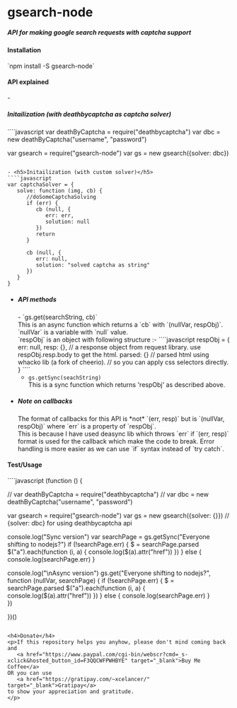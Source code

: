<h1>gsearch-node</h1>
<h5>API for making google search requests with captcha support</h5>

<h4>Installation</h4>
`npm install -S gsearch-node`

<h4>API explained</h4>
- <h5>Initailization (with deathbycaptcha as captcha solver)</h5>
   ````javascript
   var deathByCaptcha = require("deathbycaptcha")
   var dbc = new deathByCaptcha("username", "password")

   var gsearch = require("gsearch-node")
   var gs = new gsearch({solver: dbc})

   ````

- <h5>Initailization (with custom solver)</h5>
   ````javascript
   var captchaSolver = {
      solve: function (img, cb) {
         //doSomeCaptchaSolving
         if (err) {
            cb (null, {
               err: err,
               solution: null
            })
            return
         }
         
         cb (null, {
            err: null,
            solution: "solved captcha as string"
         })
      }
   }
   ````

- <h5>API methods</h5>
   - `gs.get(searchString, cb)`<br>
      This is an async function which returns a `cb` with `(nullVar, respObj)`.<br>
      `nullVar` is a variable with `null` value.<br>
      `respObj` is an object with following structure :-
      ````javascript
      respObj = {
         err: null,
         resp: {}, // a response object from request library. use respObj.resp.body to get the html.
         parsed: {} // parsed html using whacko lib (a fork of cheerio). 
                    // so you can apply css selectors directly.
      }
      ````

   - `gs.getSync(seachString)`<br>
      This is a sync function which returns 'respObj' as described above.

- <h5>Note on callbacks</h5>
   The format of callbacks for this API is *not* `(err, resp)` but is `(nullVar, respObj)` where `err` is a property of `respObj`.<br>
   This is because I have used deasync lib which throws `err` if `(err, resp)` format is used for the callback which make the code to break.<r>
   Error handling is more easier as we can use `if` syntax instead of `try catch`. 

<h4>Test/Usage</h4>
````javascript
(function () {

   // var deathByCaptcha = require("deathbycaptcha")
   // var dbc = new deathByCaptcha("username", "password")

   var gsearch = require("gsearch-node")
   var gs = new gsearch({solver: {}}) // {solver: dbc} for using deathbycaptcha api

   console.log("Sync version")
   var searchPage = gs.getSync("Everyone shifting to nodejs?")
   if (!searchPage.err) {
      $ = searchPage.parsed
      $("a").each(function (i, a) {
         console.log($(a).attr("href"))
      })
   } else {
      console.log(searchPage.err)
   }

   console.log("\nAsync version")
   gs.get("Everyone shifting to nodejs?", function (nullVar, searchPage) {
      if (!searchPage.err) {
         $ = searchPage.parsed
         $("a").each(function (i, a) {
            console.log($(a).attr("href"))
         })
      } else {
         console.log(searchPage.err)
      }      
   })

})()
````

<h4>Donate</h4>
<p>If this repository helps you anyhow, please don't mind coming back and 
   <a href="https://www.paypal.com/cgi-bin/webscr?cmd=_s-xclick&hosted_button_id=F3QQCWFPWHBYE" target="_blank">Buy Me Coffee</a>
OR you can use 
   <a href="https://gratipay.com/~xcelancer/" target="_blank">Gratipay</a>
to show your appreciation and gratitude.
</p>